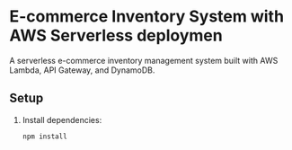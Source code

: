 # E-commerce Inventory System with AWS Serverless deploymen 

A serverless e-commerce inventory management system built with AWS Lambda, API Gateway, and DynamoDB.

## Setup

1. Install dependencies:
   ```bash
   npm install
